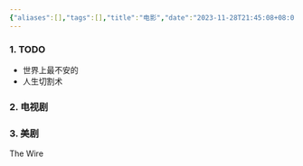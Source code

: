 ```yaml
---
{"aliases":[],"tags":[],"title":"电影","date":"2023-11-28T21:45:08+08:00","date_modify":"2025-07-19T18:14:42+08:00","dg-publish":true,"permalink":"/Publish/03_知识阅读/准备看的电影/","dgPassFrontmatter":true,"created":"2023-11-28T21:45:08+08:00","updated":"2025-07-19T18:14:42+08:00"}
---
```



### 1. TODO

- 世界上最不安的
- 人生切割术

### 2. 电视剧

### 3. 美剧

The Wire
